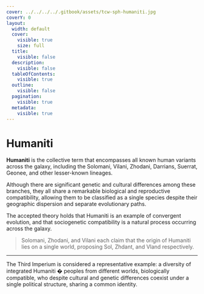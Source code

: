 ```yaml
---
cover: ../../../../.gitbook/assets/tcw-sph-humaniti.jpg
coverY: 0
layout:
  width: default
  cover:
    visible: true
    size: full
  title:
    visible: false
  description:
    visible: false
  tableOfContents:
    visible: true
  outline:
    visible: false
  pagination:
    visible: true
  metadata:
    visible: true
---
```


# Humaniti

**Humaniti** is the collective term that encompasses all known human variants across the galaxy, including the Solomani, Vilani, Zhodani, Darrians, Suerrat, Geonee, and other lesser-known lineages.

Although there are significant genetic and cultural differences among these branches, they all share a remarkable biological and reproductive compatibility, allowing them to be classified as a single species despite their geographic dispersion and separate evolutionary paths.

The accepted theory holds that Humaniti is an example of convergent evolution, and that sociogenetic compatibility is a natural process occurring across the galaxy.

> Solomani, Zhodani, and Vilani each claim that the origin of Humaniti lies on a single world, proposing Sol, Zhdant, and Vland respectively.

***

The Third Imperium is considered a representative example: a diversity of integrated Humaniti � peoples from different worlds, biologically compatible, who despite cultural and genetic differences coexist under a single political structure, sharing a common identity.
